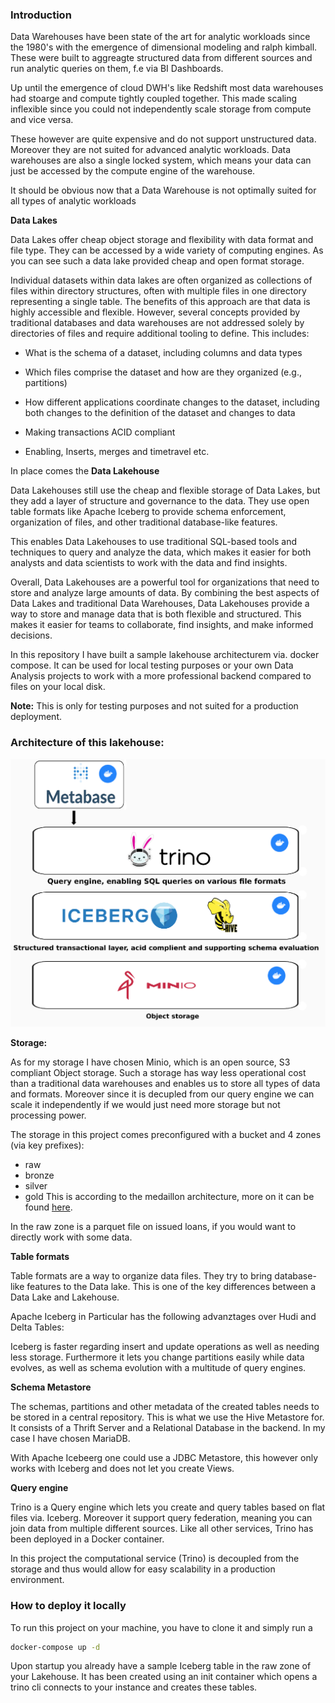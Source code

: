 ### Introduction 

Data Warehouses have been state of the art for analytic workloads since the 1980's with the emergence of dimensional modeling and ralph kimball. These were built to aggreagte structured data from different sources and run analytic queries on them, f.e via BI Dashboards. 

Up until the emergence of cloud DWH's like Redshift most data warehouses had stoarge and compute tightly coupled together. This made scaling inflexible since you could not independently scale storage from compute and vice versa. 

These however are quite expensive and do not support unstructured data. Moreover they are not suited for advanced analytic workloads. Data warehouses are also a single locked system, which means your data can just be accessed by the compute engine of the warehouse. 

It should be obvious now that a Data Warehouse is not optimally suited for all types of analytic workloads 

__Data Lakes__

Data Lakes offer cheap object storage and flexibility with data format and file type. They can be accessed by a wide variety of computing engines. As you can see such a data lake provided cheap and open format storage. 

Individual datasets within data lakes are often organized as collections of files within directory structures, often with multiple files in one directory representing a single table. The benefits of this approach are that data is highly accessible and flexible. 
However, several concepts provided by traditional databases and data warehouses are not addressed solely by directories of files and require additional tooling to define. This includes:

- What is the schema of a dataset, including columns and data types

- Which files comprise the dataset and how are they organized (e.g., partitions)

- How different applications coordinate changes to the dataset, including both changes to the definition of the dataset and changes to data

- Making transactions ACID compliant 

- Enabling, Inserts, merges and timetravel etc. 

In place comes the __Data Lakehouse__

Data Lakehouses still use the cheap and flexible storage of Data Lakes, but they add a layer of structure and governance to the data. They use open table formats like Apache Iceberg to provide schema enforcement, organization of files, and other traditional database-like features.

This enables Data Lakehouses to use traditional SQL-based tools and techniques to query and analyze the data, which makes it easier for both analysts and data scientists to work with the data and find insights.

Overall, Data Lakehouses are a powerful tool for organizations that need to store and analyze large amounts of data. By combining the best aspects of Data Lakes and traditional Data Warehouses, Data Lakehouses provide a way to store and manage data that is both flexible and structured. This makes it easier for teams to collaborate, find insights, and make informed decisions.


In this repository I have built a sample lakehouse architecturem via. docker compose. It can be used for local testing purposes or your own Data Analysis projects to work with a more professional backend compared to files on your local disk.

__Note:__ This is only for testing purposes and not suited for a production deployment.

### Architecture of this lakehouse:

![](.images/architecture.png)

**Storage:**

As for my storage I have chosen Minio, which is an open source, S3 compliant Object storage. Such a storage has way less operational cost than a traditional data warehouses and enables us to store all types of data and formats. Moreover since it is decupled from our query engine we can scale it independently if we would just need more storage but not processing power. 

The storage in this project comes preconfigured with a bucket and 4 zones (via key prefixes):
- raw
- bronze
- silver 
- gold 
This is according to the medaillon architecture, more on it can be found [here](https://www.databricks.com/glossary/medallion-architecture). 

In the raw zone is a parquet file on issued loans, if you would want to directly work with some data. 

**Table formats**

Table formats are a way to organize data files. They try to bring database-like features to the Data lake. This is one of the key differences between a Data Lake and Lakehouse. 


Apache Iceberg in Particular has the following advanztages over Hudi and Delta Tables:  

Iceberg is faster regarding insert and update operations as well as needing less storage. 
Furthermore it lets you change partitions easily while data evolves, as well as schema evolution with a multitude of query engines. 

**Schema Metastore**

The schemas, partitions and other metadata of the created   tables needs to be stored in a central repository. This is what we use the Hive Metastore for. It consists of a Thrift Server and a Relational Database in the backend. In my case I have chosen MariaDB. 

With Apache Icebeerg one could use a JDBC Metastore, this however only works with Iceberg and does not let you create Views. 

**Query engine**

Trino is a Query engine which lets you create and query tables based on flat files via. Iceberg. Moreover it support query federation, meaning you can join data from multiple different sources. Like all other services, Trino has been deployed in a Docker container.  

In this project the computational service (Trino) is decoupled from the storage and thus would allow for easy scalability in a production environment. 

### How to deploy it locally 

To run this project on your machine, you have to clone it and simply run a

```bash
docker-compose up -d
```

Upon startup you already have a sample Iceberg table in the raw zone of your Lakehouse. It has been created using an init container which opens a trino cli connects to your instance and creates these tables. 
